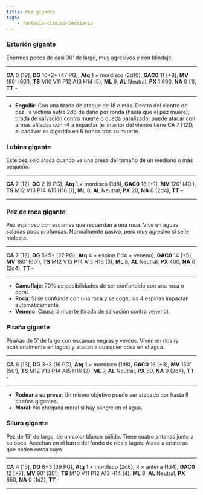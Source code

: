 ```yaml
---
title: Pez gigante
tags:
    - fantasia-clasica-bestiario
---
```

### Esturión gigante
Enormes peces de casi 30’ de largo, muy agresivos y con blindaje.
___
**CA** 0 [19], **DG** 10+2\* (47 PG), **Atq** 1 × mordisco (2d10), **GAC0** 11 [+8], **MV** 180’ (60’), **TS** M10 V11 P12 A13 H14 (5), **ML** 9, **AL** Neutral, **PX** 1 600, **NA** 0 (1), **TT** -
___
- **Engullir**: Con una tirada de ataque de 18 o más. Dentro del vientre del pez, la víctima sufre 2d6 de daño por ronda (hasta que el pez muere); tirada de salvación contra muerte o queda paralizado; puede atacar con armas afiladas con -4 a impactar (el interior del vientre
tiene CA 7 [12]); el cadáver es digerido en 6 turnos tras su muerte.

### Lubina gigante
Este pez solo ataca cuando ve una presa del tamaño de un mediano o más pequeño.
___
**CA** 7 [12], **DG** 2 (9 PG), **Atq** 1 × mordisco (1d6), **GAC0** 18 [+1], **MV** 120’ (40’), **TS** M12 V13 P14 A15 H16 (1), **ML** 8, **AL** Neutral, **PX** 20, **NA** 0 (2d4), **TT** –
___

### Pez de roca gigante
Pez espinoso con escamas que recuerdan a una roca. Vive en aguas saladas poco profundas. Normalmente pasivo, pero muy agresivo si se le molesta.
___
**CA** 7 [12], **DG** 5+5\* (27 PG), **Atq** 4 × espina (1d4 + veneno), **GAC0** 14 [+5], **MV** 180’ (60’), **TS** M12 V13 P14 A15 H16 (3), **ML** 8, **AL** Neutral, **PX** 400, **NA** 0 (2d4), **TT** -
___
- **Camuflaje**: 70% de posibilidades de ser confundido con una roca o coral.
- **Roca**: Si se confunde con una roca y se coge, las 4 espinas impactan automáticamente.
- **Veneno**: Causa la muerte (tirada de salvación contra veneno).

### Piraña gigante
Pirañas de 5’ de largo con escamas negras y verdes. Viven en ríos (y ocasionalmente en lagos) y atacan a cualquier cosa en el agua.
___
**CA** 6 [13], **DG** 3+3 (16 PG), **Atq** 1 × mordisco (1d8), **GAC0** 16 [+3], **MV** 150’ (50’), **TS** M12 V13 P14 A15 H16 (2), **ML** 7, **AL** Neutral, **PX** 50, **NA** 0 (2d4), **TT** -
___
- **Rodear a su presa**: Un mismo objetivo puede ser atacado por hasta 8 pirañas gigantes.
- **Moral**: No chequea moral si hay sangre en el agua.

### Siluro gigante
Pez de 15’ de largo, de un color blanco pálido. Tiene cuatro antenas junto a su boca. Acechan en el barro del fondo de ríos y lagos. Ataca a criaturas que naden cerca suyo.
___
**CA** 4 [15], **DG** 8+3 (39 PG), **Atq** 1 × mordisco (2d8), 4 × antena (1d4), **GAC0** 12 [+7], **MV** 90’ (30’), **TS** M10 V11 P12 A13 H14 (4), **ML** 8, **AL** Neutral, **PX** 650, **NA** 0 (1d2), **TT** -
___
